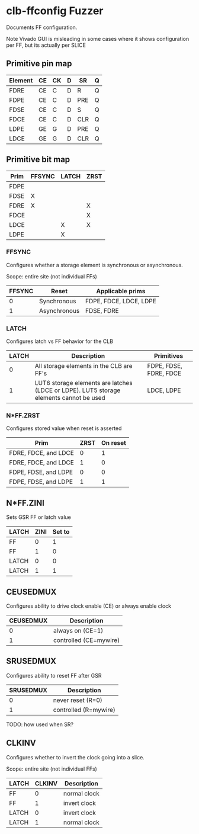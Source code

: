 # clb-ffconfig Fuzzer

Documents FF configuration.

Note Vivado GUI is misleading in some cases where it shows configuration per FF, but its actually per SLICE

## Primitive pin map

|  Element | CE | CK | D | SR  | Q |
|----------|----|----|---|-----|---|
| FDRE     | CE | C  | D | R   | Q |
| FDPE     | CE | C  | D | PRE | Q |
| FDSE     | CE | C  | D | S   | Q |
| FDCE     | CE | C  | D | CLR | Q |
| LDPE     | GE | G  | D | PRE | Q |
| LDCE     | GE | G  | D | CLR | Q |


## Primitive bit map

| Prim | FFSYNC | LATCH | ZRST |
|------|--------|-------|------|
|FDPE  |        |       |      |
|FDSE  | X      |       |      |
|FDRE  | X      |       | X    |
|FDCE  |        |       | X    |
|LDCE  |        | X     | X    |
|LDPE  |        | X     |      |


### FFSYNC

Configures whether a storage element is synchronous or asynchronous.

Scope: entire site (not individual FFs)

| FFSYNC | Reset        | Applicable prims          |
|--------|--------------|---------------------------|
|0       | Synchronous  | FDPE, FDCE, LDCE, LDPE    |
|1       | Asynchronous | FDSE, FDRE                |


### LATCH

Configures latch vs FF behavior for the CLB

| LATCH | Description | Primitives |
|-------|-------------|------------|
|0      | All storage elements in the CLB are FF's  | FDPE, FDSE, FDRE, FDCE    |
|1      | LUT6 storage elements are latches (LDCE or LDPE). LUT5 storage elements cannot be used  | LDCE, LDPE    |


### N*FF.ZRST

Configures stored value when reset is asserted

| Prim                  |ZRST|On reset|
|-----------------------|----|-----   |
|FDRE, FDCE, and LDCE   | 0  | 1      |
|FDRE, FDCE, and LDCE   | 1  | 0      |
|FDPE, FDSE, and LDPE   | 0  | 0      |
|FDPE, FDSE, and LDPE   | 1  | 1      |


## N*FF.ZINI

Sets GSR FF or latch value

| LATCH | ZINI | Set to |
|-------|------|--------|
| FF    | 0    | 1      |
| FF    | 1    | 0      |
| LATCH | 0    | 0      |
| LATCH | 1    | 1      |


## CEUSEDMUX

Configures ability to drive clock enable (CE) or always enable clock

| CEUSEDMUX | Description             |
|-----------|-------------------------|
| 0         | always on (CE=1)        |
| 1         | controlled (CE=mywire)  |


## SRUSEDMUX

Configures ability to reset FF after GSR

| SRUSEDMUX | Description           |
|-----------|-----------------------|
| 0         | never reset (R=0)     |
| 1         | controlled (R=mywire) |

TODO: how used when SR?

## CLKINV

Configures whether to invert the clock going into a slice.

Scope: entire site (not individual FFs)

| LATCH | CLKINV | Description    |
|-------|--------|----------------|
| FF    | 0      | normal clock   |
| FF    | 1      | invert clock   |
| LATCH | 0      | invert clock   |
| LATCH | 1      | normal clock   |

